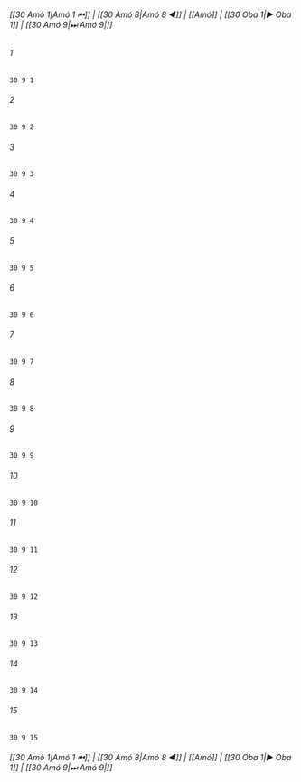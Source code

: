 
###### [[30 Amó 1|Amó 1 ⏮]] | [[30 Amó 8|Amó 8 ◀]] | [[Amó]] | [[30 Oba 1|▶ Oba 1]] | [[30 Amó 9|⏭ Amó 9|]]

###### 1
``` verse
30 9 1 
```
###### 2
``` verse
30 9 2 
```
###### 3
``` verse
30 9 3 
```
###### 4
``` verse
30 9 4 
```
###### 5
``` verse
30 9 5 
```
###### 6
``` verse
30 9 6 
```
###### 7
``` verse
30 9 7 
```
###### 8
``` verse
30 9 8 
```
###### 9
``` verse
30 9 9 
```
###### 10
``` verse
30 9 10 
```
###### 11
``` verse
30 9 11 
```
###### 12
``` verse
30 9 12 
```
###### 13
``` verse
30 9 13 
```
###### 14
``` verse
30 9 14 
```
###### 15
``` verse
30 9 15 
```

###### [[30 Amó 1|Amó 1 ⏮]] | [[30 Amó 8|Amó 8 ◀]] | [[Amó]] | [[30 Oba 1|▶ Oba 1]] | [[30 Amó 9|⏭ Amó 9|]]

